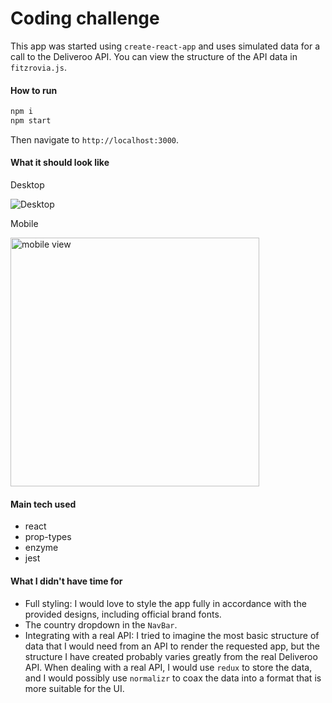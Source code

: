 # Coding challenge

This app was started using `create-react-app` and uses simulated data for a call to the Deliveroo API. You can view the structure of the API data in `fitzrovia.js`.

#### How to run
```bash
npm i
npm start
```
Then navigate to `http://localhost:3000`.

#### What it should look like

Desktop

![Desktop](https://user-images.githubusercontent.com/10425219/33157368-8a0f7dcc-cff9-11e7-873d-92854fd45e34.png)

Mobile

<img width="398" alt="mobile view" src="https://user-images.githubusercontent.com/10425219/33157440-f62ad1c8-cff9-11e7-93da-25c864bc59a8.png">

#### Main tech used
+ react
+ prop-types
+ enzyme
+ jest

#### What I didn't have time for
+ Full styling: I would love to style the app fully in accordance with the provided designs, including official brand fonts.
+ The country dropdown in the `NavBar`.
+ Integrating with a real API: I tried to imagine the most basic structure of data that I would need from an API to render the requested app, but the structure I have created probably varies greatly from the real Deliveroo API. When dealing with a real API, I would use `redux` to store the data, and I would possibly use `normalizr` to coax the data into a format that is more suitable for the UI.
